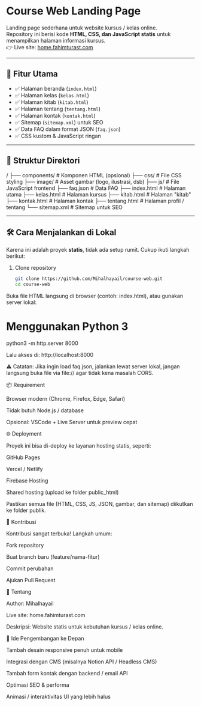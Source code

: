 # Course Web Landing Page

Landing page sederhana untuk website kursus / kelas online.  
Repository ini berisi kode **HTML, CSS, dan JavaScript statis** untuk menampilkan halaman informasi kursus.  
👉 Live site: [home.fahimturast.com](https://home.fahimturast.com)

---

## 🎯 Fitur Utama

- ✅ Halaman beranda (`index.html`)
- ✅ Halaman kelas (`kelas.html`)
- ✅ Halaman kitab (`kitab.html`)
- ✅ Halaman tentang (`tentang.html`)
- ✅ Halaman kontak (`kontak.html`)
- ✅ Sitemap (`sitemap.xml`) untuk SEO
- ✅ Data FAQ dalam format JSON (`faq.json`)
- ✅ CSS kustom & JavaScript ringan

---

## 📂 Struktur Direktori

/
├── components/ # Komponen HTML (opsional)
├── css/ # File CSS styling
├── image/ # Asset gambar (logo, ilustrasi, dsb)
├── js/ # File JavaScript frontend
├── faq.json # Data FAQ
├── index.html # Halaman utama
├── kelas.html # Halaman kursus
├── kitab.html # Halaman "kitab"
├── kontak.html # Halaman kontak
├── tentang.html # Halaman profil / tentang
└── sitemap.xml # Sitemap untuk SEO

---

## 🛠 Cara Menjalankan di Lokal

Karena ini adalah proyek **statis**, tidak ada setup rumit. Cukup ikuti langkah berikut:

1. Clone repository
   ```bash
   git clone https://github.com/Mihalhayail/course-web.git
   cd course-web
   ```

Buka file HTML langsung di browser (contoh: index.html), atau gunakan server lokal:

# Menggunakan Python 3

python3 -m http.server 8000

Lalu akses di: http://localhost:8000

⚠️ Catatan: Jika ingin load faq.json, jalankan lewat server lokal, jangan langsung buka file via file:// agar tidak kena masalah CORS.

📦 Requirement

Browser modern (Chrome, Firefox, Edge, Safari)

Tidak butuh Node.js / database

Opsional: VSCode + Live Server untuk preview cepat

🌐 Deployment

Proyek ini bisa di-deploy ke layanan hosting statis, seperti:

GitHub Pages

Vercel / Netlify

Firebase Hosting

Shared hosting (upload ke folder public_html)

Pastikan semua file (HTML, CSS, JS, JSON, gambar, dan sitemap) diikutkan ke folder publik.

🤝 Kontribusi

Kontribusi sangat terbuka!
Langkah umum:

Fork repository

Buat branch baru (feature/nama-fitur)

Commit perubahan

Ajukan Pull Request

👤 Tentang

Author: Mihalhayail

Live site: home.fahimturast.com

Deskripsi: Website statis untuk kebutuhan kursus / kelas online.

🚀 Ide Pengembangan ke Depan

Tambah desain responsive penuh untuk mobile

Integrasi dengan CMS (misalnya Notion API / Headless CMS)

Tambah form kontak dengan backend / email API

Optimasi SEO & performa

Animasi / interaktivitas UI yang lebih halus
